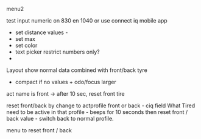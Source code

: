 menu2

test input numeric on 830 en 1040
or use connect iq mobile app

- set distance values -
- set max
- set color
- text picker restrict numbers only?
- 
Layout show normal data combined with front/back tyre
+ compact if no values + odo/focus larger

act name is front -> after 10 sec, reset front tire


reset front/back by change to actprofile front or back
    - ciq field What Tired need to be active in that profile
    - beeps for 10 seconds then reset front / back value
    - switch back to normal profile.

menu to reset front / back